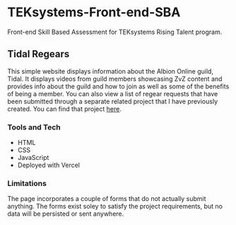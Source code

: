 # TEKsystems-Front-end-SBA
Front-end Skill Based Assessment for TEKsystems Rising Talent program.

## Tidal Regears
This simple website displays information about the Albion Online guild, Tidal.
It displays videos from guild members showcasing ZvZ content and provides info about the guild and how to join as well as some of the benefits of being a member.
You can also view a list of regear requests that have been submitted through a separate related project that I have previously created.
You can find that project [here](https://github.com/MatthewGammon/Albion-Player-Info).

### Tools and Tech
* HTML
* CSS
* JavaScript
* Deployed with Vercel

### Limitations
The page incorporates a couple of forms that do not actually submit anything. The forms exist soley to satisfy the project requirements, but no data will be persisted or sent anywhere.

